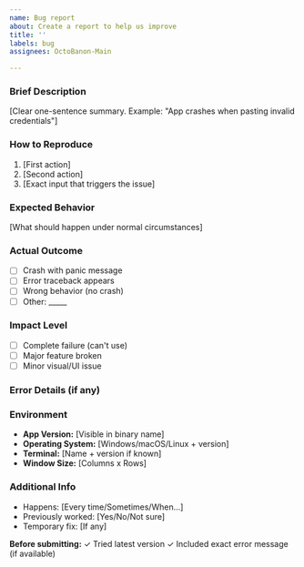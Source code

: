 ```yaml
---
name: Bug report
about: Create a report to help us improve
title: ''
labels: bug
assignees: OctoBanon-Main

---
```


### Brief Description
[Clear one-sentence summary. Example: "App crashes when pasting invalid credentials"]

### How to Reproduce
1. [First action]
2. [Second action]
3. [Exact input that triggers the issue]

### Expected Behavior
[What should happen under normal circumstances]

### Actual Outcome
- [ ] Crash with panic message
- [ ] Error traceback appears
- [ ] Wrong behavior (no crash)
- [ ] Other: _____

### Impact Level
- [ ] Complete failure (can't use)
- [ ] Major feature broken
- [ ] Minor visual/UI issue

### Error Details (if any)


### Environment
- **App Version:** [Visible in binary name]
- **Operating System:** [Windows/macOS/Linux + version]
- **Terminal:** [Name + version if known]
- **Window Size:** [Columns x Rows]

### Additional Info
- Happens: [Every time/Sometimes/When...]
- Previously worked: [Yes/No/Not sure]
- Temporary fix: [If any]

**Before submitting:**
✓ Tried latest version
✓ Included exact error message (if available)
